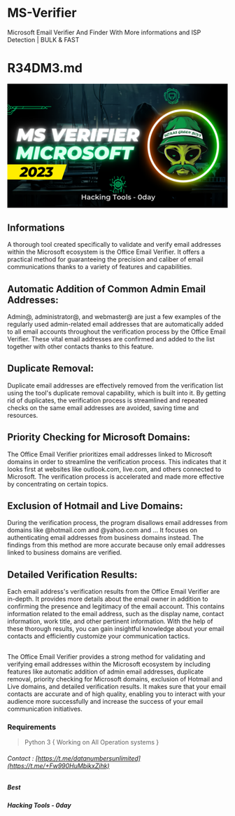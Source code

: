 # MS-Verifier
 Microsoft Email Verifier And Finder With More informations and ISP Detection | BULK & FAST
 
# R34DM3.md

![](https://raw.githubusercontent.com/ta9ra9pa9/MS-Verifier/main/logo_MS_V.png)

## Informations

A thorough tool created specifically to validate and verify email addresses within the Microsoft ecosystem is the Office Email Verifier. It offers a practical method for guaranteeing the precision and caliber of email communications thanks to a variety of features and capabilities.

## Automatic Addition of Common Admin Email Addresses: 
 Admin@, administrator@, and webmaster@ are just a few examples of the regularly used admin-related email addresses that are automatically added to all email accounts throughout the verification process by the Office Email Verifier. These vital email addresses are confirmed and added to the list together with other contacts thanks to this feature.

## Duplicate Removal:
 Duplicate email addresses are effectively removed from the verification list using the tool's duplicate removal capability, which is built into it. By getting rid of duplicates, the verification process is streamlined and repeated checks on the same email addresses are avoided, saving time and resources.

## Priority Checking for Microsoft Domains:
 The Office Email Verifier prioritizes email addresses linked to Microsoft domains in order to streamline the verification process. This indicates that it looks first at websites like outlook.com, live.com, and others connected to Microsoft. The verification process is accelerated and made more effective by concentrating on certain topics.

## Exclusion of Hotmail and Live Domains:
 During the verification process, the program disallows email addresses from domains like @hotmail.com and @yahoo.com and ... It focuses on authenticating email addresses from business domains instead. The findings from this method are more accurate because only email addresses linked to business domains are verified.

## Detailed Verification Results:
 Each email address's verification results from the Office Email Verifier are in-depth. It provides more details about the email owner in addition to confirming the presence and legitimacy of the email account. This contains information related to the email address, such as the display name, contact information, work title, and other pertinent information. With the help of these thorough results, you can gain insightful knowledge about your email contacts and efficiently customize your communication tactics.

##
The Office Email Verifier provides a strong method for validating and verifying email addresses within the Microsoft ecosystem by including features like automatic addition of admin email addresses, duplicate removal, priority checking for Microsoft domains, exclusion of Hotmail and Live domains, and detailed verification results. It makes sure that your email contacts are accurate and of high quality, enabling you to interact with your audience more successfully and increase the success of your email communication initiatives.


### Requirements
> Python 3 { Working on All Operation systems }

###### Contact : [https://t.me/datanumbersunlimited](https://t.me/+Fw990HuMbikxZjhk)
##### Best
##### Hacking Tools - 0day
